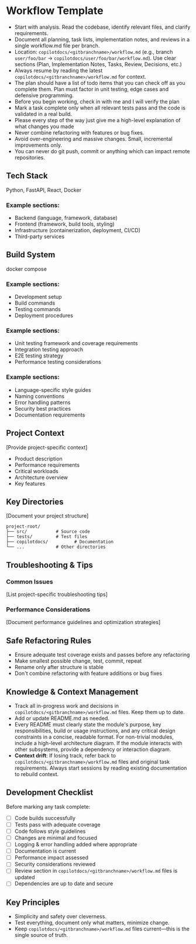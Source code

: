 # Workflow Template

- Start with analysis. Read the codebase, identify relevant files, and clarify requirements.
- Document all planning, task lists, implementation notes, and reviews in a single workflow.md file per branch.
- Location: `copilotdocs/<gitbranchname>/workflow.md` (e.g., branch `user/foo/bar` → `copilotdocs/user/foo/bar/workflow.md`). Use clear sections (Plan, Implementation Notes, Tasks, Review, Decisions, etc.)
- Always resume by reading the latest `copilotdocs/<gitbranchname>/workflow.md` for context.
- The plan should have a list of todo items that you can check off as you complete them. Plan must factor in unit testing, edge cases and defensive programming.
- Before you begin working, check in with me and I will verify the plan
- Mark a task complete only when all relevant tests pass and the code is validated in a real build.
- Please every step of the way just give me a high-level explanation of what changes you made
- Never combine refactoring with features or bug fixes.
- Avoid over-engineering and massive changes. Small, incremental improvements only.
- You can never do git push, commit or anything which can impact remote repositories.

## Tech Stack

Python, FastAPI, React, Docker

### Example sections:
- Backend (language, framework, database)
- Frontend (framework, build tools, styling)
- Infrastructure (containerization, deployment, CI/CD)
- Third-party services

## Build System

docker compose

### Example sections:
- Development setup
- Build commands
- Testing commands
- Deployment procedures



### Example sections:
- Unit testing framework and coverage requirements
- Integration testing approach
- E2E testing strategy
- Performance testing considerations



### Example sections:
- Language-specific style guides
- Naming conventions
- Error handling patterns
- Security best practices
- Documentation requirements

## Project Context

[Provide project-specific context]

- Product description
- Performance requirements
- Critical workloads
- Architecture overview
- Key features

## Key Directories

[Document your project structure]

```text
project-root/
├── src/           # Source code
├── tests/         # Test files
├── copilotdocs/          # Documentation
└── ...            # Other directories
```

## Troubleshooting & Tips

### Common Issues

[List project-specific troubleshooting tips]

### Performance Considerations

[Document performance guidelines and optimization strategies]

## Safe Refactoring Rules

- Ensure adequate test coverage exists and passes before any refactoring
- Make smallest possible change, test, commit, repeat
- Rename only after structure is stable
- Don't combine refactoring with feature additions or bug fixes

## Knowledge & Context Management

- Track all in-progress work and decisions in `copilotdocs/<gitbranchname>/workflow.md` files. Keep them up to date.
- Add or update README.md as needed.
- Every README must clearly state the module's purpose, key responsibilities, build or usage instructions, and any critical design constraints in a concise, readable format. For non-trivial modules, include a high-level architecture diagram. If the module interacts with other subsystems, provide a dependency or interaction diagram.
- **Context drift**: If losing track, refer back to `copilotdocs/<gitbranchname>/workflow.md` files and original task requirements. Always start sessions by reading existing documentation to rebuild context.

## Development Checklist

Before marking any task complete:

- [ ] Code builds successfully
- [ ] Tests pass with adequate coverage
- [ ] Code follows style guidelines
- [ ] Changes are minimal and focused
- [ ] Logging & error handling added where appropriate
- [ ] Documentation is current
- [ ] Performance impact assessed
- [ ] Security considerations reviewed
- [ ] Review section in `copilotdocs/<gitbranchname>/workflow.md` files is updated
- [ ] Dependencies are up to date and secure

## Key Principles

- Simplicity and safety over cleverness.
- Test everything, document only what matters, minimize change.
- Keep `copilotdocs/<gitbranchname>/workflow.md` files current—this is the single source of truth.
